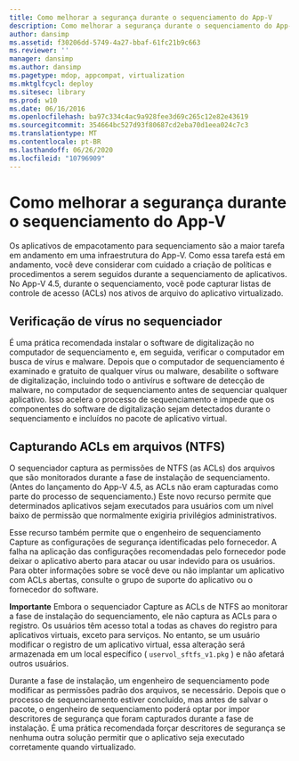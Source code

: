 ```yaml
---
title: Como melhorar a segurança durante o sequenciamento do App-V
description: Como melhorar a segurança durante o sequenciamento do App-V
author: dansimp
ms.assetid: f30206dd-5749-4a27-bbaf-61fc21b9c663
ms.reviewer: ''
manager: dansimp
ms.author: dansimp
ms.pagetype: mdop, appcompat, virtualization
ms.mktglfcycl: deploy
ms.sitesec: library
ms.prod: w10
ms.date: 06/16/2016
ms.openlocfilehash: ba97c334c4ac9a928fee3d69c265c12e82e43619
ms.sourcegitcommit: 354664bc527d93f80687cd2eba70d1eea024c7c3
ms.translationtype: MT
ms.contentlocale: pt-BR
ms.lasthandoff: 06/26/2020
ms.locfileid: "10796909"
---
```

# Como melhorar a segurança durante o sequenciamento do App-V


Os aplicativos de empacotamento para sequenciamento são a maior tarefa em andamento em uma infraestrutura do App-V. Como essa tarefa está em andamento, você deve considerar com cuidado a criação de políticas e procedimentos a serem seguidos durante a sequenciamento de aplicativos. No App-V 4.5, durante o sequenciamento, você pode capturar listas de controle de acesso (ACLs) nos ativos de arquivo do aplicativo virtualizado.

## Verificação de vírus no sequenciador


É uma prática recomendada instalar o software de digitalização no computador de sequenciamento e, em seguida, verificar o computador em busca de vírus e malware. Depois que o computador de sequenciamento é examinado e gratuito de qualquer vírus ou malware, desabilite o software de digitalização, incluindo todo o antivírus e software de detecção de malware, no computador de sequenciamento antes de sequenciar qualquer aplicativo. Isso acelera o processo de sequenciamento e impede que os componentes do software de digitalização sejam detectados durante o sequenciamento e incluídos no pacote de aplicativo virtual.

## Capturando ACLs em arquivos (NTFS)


O sequenciador captura as permissões de NTFS (as ACLs) dos arquivos que são monitorados durante a fase de instalação de sequenciamento. (Antes do lançamento do App-V 4.5, as ACLs não eram capturadas como parte do processo de sequenciamento.) Este novo recurso permite que determinados aplicativos sejam executados para usuários com um nível baixo de permissão que normalmente exigiria privilégios administrativos.

Esse recurso também permite que o engenheiro de sequenciamento Capture as configurações de segurança identificadas pelo fornecedor. A falha na aplicação das configurações recomendadas pelo fornecedor pode deixar o aplicativo aberto para atacar ou usar indevido para os usuários. Para obter informações sobre se você deve ou não implantar um aplicativo com ACLs abertas, consulte o grupo de suporte do aplicativo ou o fornecedor do software.

**Importante**  Embora o sequenciador Capture as ACLs de NTFS ao monitorar a fase de instalação do sequenciamento, ele não captura as ACLs para o registro. Os usuários têm acesso total a todas as chaves do registro para aplicativos virtuais, exceto para serviços. No entanto, se um usuário modificar o registro de um aplicativo virtual, essa alteração será armazenada em um local específico ( `uservol_sftfs_v1.pkg` ) e não afetará outros usuários.

 

Durante a fase de instalação, um engenheiro de sequenciamento pode modificar as permissões padrão dos arquivos, se necessário. Depois que o processo de sequenciamento estiver concluído, mas antes de salvar o pacote, o engenheiro de sequenciamento poderá optar por impor descritores de segurança que foram capturados durante a fase de instalação. É uma prática recomendada forçar descritores de segurança se nenhuma outra solução permitir que o aplicativo seja executado corretamente quando virtualizado.

 

 





